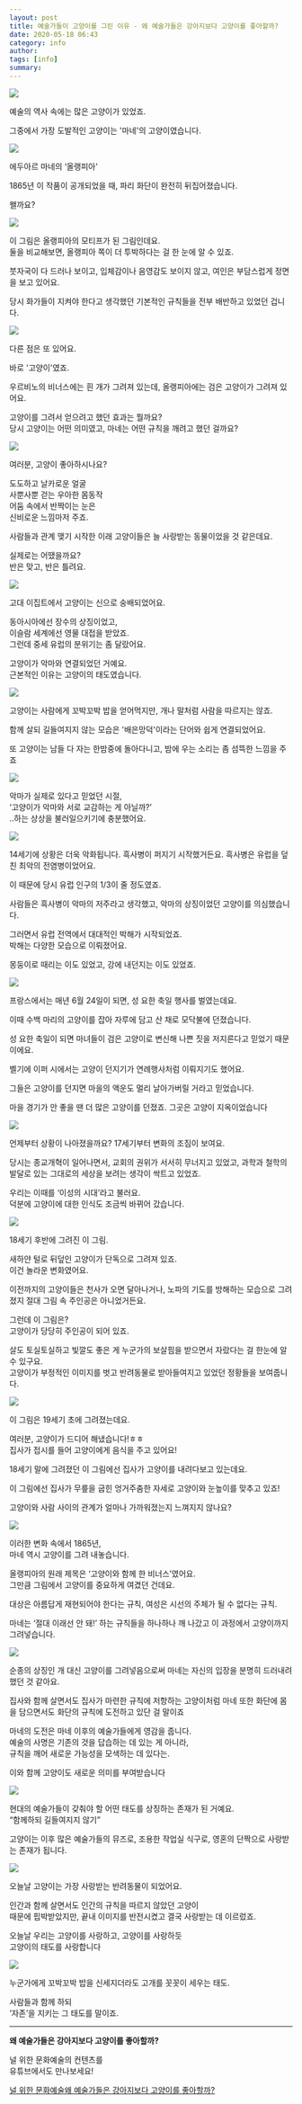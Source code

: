 ```yaml
---
layout: post
title: 예술가들이 고양이를 그린 이유 - 왜 예술가들은 강아지보다 고양이를 좋아할까?
date: 2020-05-18 06:43
category: info
author: 
tags: [info]
summary: 
---
```



  
![](https://img1.daumcdn.net/thumb/R720x0/?fname=https%3A%2F%2Ft1.daumcdn.net%2Fliveboard%2Fcultureart4u%2F94e2fab503594e88a137e86ae2020632.JPG)

예술의 역사 속에는 많은 고양이가 있었죠.  
  
그중에서 가장 도발적인 고양이는 '마네'의 고양이였습니다.  

![](https://img1.daumcdn.net/thumb/R720x0/?fname=https%3A%2F%2Ft1.daumcdn.net%2Fliveboard%2Fcultureart4u%2F640b205411b8495ab082b73a697a47f3.png)

에두아르 마네의 ‘올랭피아’  
  
1865년 이 작품이 공개되었을 때, 파리 화단이 완전히 뒤집어졌습니다.  
  
왤까요?  

![](https://img1.daumcdn.net/thumb/R720x0/?fname=https%3A%2F%2Ft1.daumcdn.net%2Fliveboard%2Fcultureart4u%2Ff48dc48718d44c17b2891e6e17a1a1d4.png)

이 그림은 올랭피아의 모티프가 된 그림인데요.  
둘을 비교해보면, 올랭피아 쪽이 더 투박하다는 걸 한 눈에 알 수 있죠.  
  
붓자국이 다 드러나 보이고, 입체감이나 음영감도 보이지 않고, 여인은 부담스럽게 정면을 보고 있어요.  
  
당시 화가들이 지켜야 한다고 생각했던 기본적인 규칙들을 전부 배반하고 있었던 겁니다.  

![](https://img1.daumcdn.net/thumb/R720x0/?fname=https%3A%2F%2Ft1.daumcdn.net%2Fliveboard%2Fcultureart4u%2Fbcb1fab2ca334c37be10cc78b107855c.png)

다른 점은 또 있어요.  
  
바로 '고양이'였죠.  
  
우르비노의 비너스에는 흰 개가 그려져 있는데, 올랭피아에는 검은 고양이가 그려져 있어요.  
  
고양이를 그려서 얻으려고 했던 효과는 뭘까요?  
당시 고양이는 어떤 의미였고, 마네는 어떤 규칙을 깨려고 했던 걸까요?  

![](https://img1.daumcdn.net/thumb/R720x0/?fname=https%3A%2F%2Ft1.daumcdn.net%2Fliveboard%2Fcultureart4u%2F24d9a19986fc41ecbe9fceaae973b8cc.png)

여러분, 고양이 좋아하시나요?  
  
도도하고 날카로운 얼굴  
사뿐사뿐 걷는 우아한 몸동작  
어둠 속에서 반짝이는 눈은  
신비로운 느낌마저 주죠.  
  
사람들과 관계 맺기 시작한 이래 고양이들은 늘 사랑받는 동물이었을 것 같은데요.  
  
실제로는 어땠을까요?  
반은 맞고, 반은 틀려요.  

![](https://img1.daumcdn.net/thumb/R720x0/?fname=https%3A%2F%2Ft1.daumcdn.net%2Fliveboard%2Fcultureart4u%2F8e842ee9df1a4a0e9c15847650274d9e.png)

고대 이집트에서 고양이는 신으로 숭배되었어요.  
  
동아시아에선 장수의 상징이었고,  
이슬람 세계에선 영물 대접을 받았죠.  
그런데 중세 유럽의 분위기는 좀 달랐어요.  
  
고양이가 악마와 연결되었던 거예요.  
근본적인 이유는 고양이의 태도였습니다.  

![](https://img1.daumcdn.net/thumb/R720x0/?fname=https%3A%2F%2Ft1.daumcdn.net%2Fliveboard%2Fcultureart4u%2F6459daa3edcf415a924fa5101302ed2b.png)

고양이는 사람에게 꼬박꼬박 밥을 얻어먹지만, 개나 말처럼 사람을 따르지는 않죠.  
  
함께 살되 길들여지지 않는 모습은 '배은망덕'이라는 단어와 쉽게 연결되었어요.  
  
또 고양이는 남들 다 자는 한밤중에 돌아다니고, 밤에 우는 소리는 좀 섬뜩한 느낌을 주죠  

![](https://img1.daumcdn.net/thumb/R720x0/?fname=https%3A%2F%2Ft1.daumcdn.net%2Fliveboard%2Fcultureart4u%2F0f9589d689fb407eb29f4c8b39eaac37.png)

악마가 실제로 있다고 믿었던 시절,  
‘고양이가 악마와 서로 교감하는 게 아닐까?’  
..하는 상상을 불러일으키기에 충분했어요.  

![](https://img1.daumcdn.net/thumb/R720x0/?fname=https%3A%2F%2Ft1.daumcdn.net%2Fliveboard%2Fcultureart4u%2F598203a46c7e4ebfba44df8b8945b023.png)

14세기에 상황은 더욱 악화됩니다. 흑사병이 퍼지기 시작했거든요. 흑사병은 유럽을 덮친 최악의 전염병이었어요.  
  
이 때문에 당시 유럽 인구의 1/3이 줄 정도였죠.  
  
사람들은 흑사병이 악마의 저주라고 생각했고, 악마의 상징이었던 고양이를 의심했습니다.  
  
그러면서 유럽 전역에서 대대적인 박해가 시작되었죠.  
박해는 다양한 모습으로 이뤄졌어요.  
  
몽둥이로 때리는 이도 있었고, 강에 내던지는 이도 있었죠.  

![](https://img1.daumcdn.net/thumb/R720x0/?fname=https%3A%2F%2Ft1.daumcdn.net%2Fliveboard%2Fcultureart4u%2F5ad5500c1ca64bb6b1dce0b14664e3a5.png)

프랑스에서는 매년 6월 24일이 되면, 성 요한 축일 행사를 벌였는데요.  
  
이때 수백 마리의 고양이를 잡아 자루에 담고 산 채로 모닥불에 던졌습니다.  
  
성 요한 축일이 되면 마녀들이 검은 고양이로 변신해 나쁜 짓을 저지른다고 믿었기 때문이에요.  
  
벨기에 이퍼 시에서는 고양이 던지기가 연례행사처럼 이뤄지기도 했어요.  
  
그들은 고양이를 던지면 마을의 액운도 멀리 날아가버릴 거라고 믿었습니다.  
  
마을 경기가 안 좋을 땐 더 많은 고양이를 던졌죠. 그곳은 고양이 지옥이었습니다  

![](https://img1.daumcdn.net/thumb/R720x0/?fname=https%3A%2F%2Ft1.daumcdn.net%2Fliveboard%2Fcultureart4u%2F221afffc27544d3db9eafb1c1f4bc8af.png)

언제부터 상황이 나아졌을까요? 17세기부터 변화의 조짐이 보여요.  
  
당시는 종교개혁이 일어나면서, 교회의 권위가 서서히 무너지고 있었고, 과학과 철학의 발달로 있는 그대로의 세상을 보려는 생각이 싹트고 있었죠.  
  
우리는 이때를 ‘이성의 시대’라고 불러요.  
덕분에 고양이에 대한 인식도 조금씩 바뀌어 갔습니다.  

![](https://img1.daumcdn.net/thumb/R720x0/?fname=https%3A%2F%2Ft1.daumcdn.net%2Fliveboard%2Fcultureart4u%2F4501040873b945f7af1908555896cbbf.png)

18세기 후반에 그려진 이 그림.  
  
새하얀 털로 뒤덮인 고양이가 단독으로 그려져 있죠.  
이건 놀라운 변화였어요.  
  
이전까지의 고양이들은 천사가 오면 달아나거나, 노파의 기도를 방해하는 모습으로 그려졌지 절대 그림 속 주인공은 아니었거든요.  
  
그런데 이 그림은?  
고양이가 당당히 주인공이 되어 있죠.  
  
살도 토실토실하고 빛깔도 좋은 게 누군가의 보살핌을 받으면서 자랐다는 걸 한눈에 알 수 있구요.  
고양이가 부정적인 이미지를 벗고 반려동물로 받아들여지고 있었던 정황들을 보여줍니다.  

![](https://img1.daumcdn.net/thumb/R720x0/?fname=https%3A%2F%2Ft1.daumcdn.net%2Fliveboard%2Fcultureart4u%2F94e2fab503594e88a137e86ae2020632.JPG)

이 그림은 19세기 초에 그려졌는데요.  
  
여러분, 고양이가 드디어 해냈습니다!ㅎㅎ  
집사가 접시를 들어 고양이에게 음식을 주고 있어요!  
  
18세기 말에 그려졌던 이 그림에선 집사가 고양이를 내려다보고 있는데요.  
  
이 그림에선 집사가 무릎을 굽힌 엉거주춤한 자세로 고양이와 눈높이를 맞추고 있죠!  
  
고양이와 사람 사이의 관계가 얼마나 가까워졌는지 느껴지지 않나요?  

![](https://img1.daumcdn.net/thumb/R720x0/?fname=https%3A%2F%2Ft1.daumcdn.net%2Fliveboard%2Fcultureart4u%2F640b205411b8495ab082b73a697a47f3.png)

이러한 변화 속에서 1865년,  
마네 역시 고양이를 그려 내놓습니다.  
  
올랭피아의 원래 제목은 ‘고양이와 함께 한 비너스’였어요.  
그만큼 그림에서 고양이를 중요하게 여겼던 건데요.  
  
대상은 아름답게 재현되어야 한다는 규칙, 여성은 시선의 주체가 될 수 없다는 규칙.  
  
마네는 ‘절대 이래선 안 돼!’ 하는 규칙들을 하나하나 깨 나갔고 이 과정에서 고양이까지 그려넣습니다.  

![](https://img1.daumcdn.net/thumb/R720x0/?fname=https%3A%2F%2Ft1.daumcdn.net%2Fliveboard%2Fcultureart4u%2F9db333c128b546b0b0267146e421d80b.png)

순종의 상징인 개 대신 고양이를 그려넣음으로써 마네는 자신의 입장을 분명히 드러내려 했던 것 같아요.  
  
집사와 함께 살면서도 집사가 마련한 규칙에 저항하는 고양이처럼 마네 또한 화단에 몸을 담으면서도 화단의 규칙에 도전하고 있단 걸 말이죠  
  
마네의 도전은 마네 이후의 예술가들에게 영감을 줍니다.  
예술의 사명은 기존의 것을 답습하는 데 있는 게 아니라,  
규칙을 깨어 새로운 가능성을 모색하는 데 있다는.  
  
이와 함께 고양이도 새로운 의미를 부여받습니다  

![](https://img1.daumcdn.net/thumb/R720x0/?fname=https%3A%2F%2Ft1.daumcdn.net%2Fliveboard%2Fcultureart4u%2Fce7577c61dfc4e2983170e5e51409ba7.png)

현대의 예술가들이 갖춰야 할 어떤 태도를 상징하는 존재가 된 거예요.  
“함께하되 길들여지지 않기”  
  
고양이는 이후 많은 예술가들의 뮤즈로, 조용한 작업실 식구로, 영혼의 단짝으로 사랑받는 존재가 됩니다.  

![](https://img1.daumcdn.net/thumb/R720x0/?fname=https%3A%2F%2Ft1.daumcdn.net%2Fliveboard%2Fcultureart4u%2Fbb7a76658c3f449aa6e99678d63fee7f.png)

오늘날 고양이는 가장 사랑받는 반려동물이 되었어요.  
  
인간과 함께 살면서도 인간의 규칙을 따르지 않았던 고양이  
때문에 핍박받았지만, 끝내 이미지를 반전시켰고 결국 사랑받는 데 이르렀죠.  
  
오늘날 우리는 고양이를 사랑하고, 고양이를 사랑하듯  
고양이의 태도를 사랑합니다  

![](https://img1.daumcdn.net/thumb/R720x0/?fname=https%3A%2F%2Ft1.daumcdn.net%2Fliveboard%2Fcultureart4u%2F8e206a0501874f7e9f1c2557acbb5176.png)

누군가에게 꼬박꼬박 밥을 신세지더라도 고개를 꼿꼿이 세우는 태도.  
  
사람들과 함께 하되  
‘자존’을 지키는 그 태도를 말이죠.  

----------

**왜 예술가들은 강아지보다 고양이를 좋아할까?**

널 위한 문화예술의 컨텐츠를  
유튜브에서도 만나보세요!  

[널 위한 문화예술왜 예술가들은 강아지보다 고양이를 좋아할까?](https://www.youtube.com/watch?v=Y59hZQYen58)